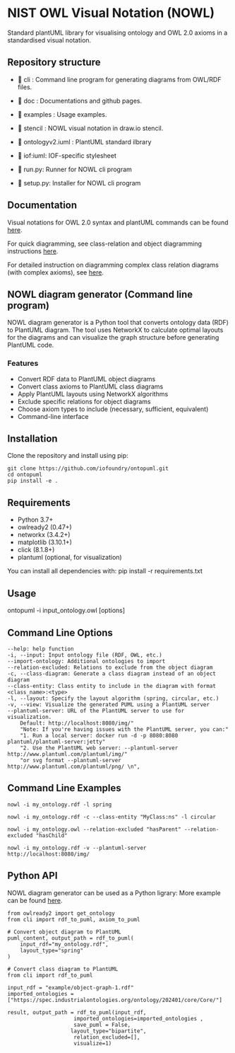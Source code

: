 # NIST OWL Visual Notation (NOWL)
Standard plantUML library for visualising ontology and OWL 2.0 axioms in a standardised visual notation. 

## Repository structure


- :file_folder: cli : Command line program for generating diagrams from OWL/RDF files.

- :file_folder: doc : Documentations and github pages.

- :file_folder: examples : Usage examples.

- :file_folder: stencil : NOWL visual notation in draw.io stencil.
- 📄 ontologyv2.iuml : PlantUML standard ilbrary
- 📄 iof:iuml: IOF-specific stylesheet
- 📄 run.py: Runner for NOWL cli program
- 📄 setup.py: Installer for NOWL cli program

## Documentation

Visual notations for OWL 2.0 syntax and plantUML commands can be found [here](https://iofoundry.github.io/ontopuml/commands). 

For quick diagramming, see class-relation and object diagramming instructions [here](https://iofoundry.github.io/ontopuml/quick-diagram).

For detailed instruction on diagramming complex class relation diagrams (with complex axioms), see [here](https://iofoundry.github.io/ontopuml/axioms).

## NOWL diagram generator (Command line program)
NOWL diagram generator is a Python tool that converts ontology data (RDF) to PlantUML diagram.
The tool uses NetworkX to calculate optimal layouts for the diagrams and can visualize the graph structure before generating PlantUML code. 
### Features
- Convert RDF data to PlantUML object diagrams
- Convert class axioms to PlantUML class diagrams
- Apply PlantUML layouts using NetworkX algorithms
- Exclude specific relations for object diagrams
- Choose axiom types to include (necessary, sufficient, equivalent)
- Command-line interface

## Installation

Clone the repository and install using pip:

```
git clone https://github.com/iofoundry/ontopuml.git
cd ontopuml
pip install -e .
```

## Requirements
- Python 3.7+
- owlready2 (0.47+)
- networkx (3.4.2+)
- matplotlib (3.10.1+)
- click (8.1.8+)
- plantuml (optional, for visualization)

You can install all dependencies with:
pip install -r requirements.txt

## Usage

ontopuml -i input_ontology.owl [options]

## Command Line Options

```
--help: help function
-i, --input: Input ontology file (RDF, OWL, etc.)
--import-ontology: Additional ontologies to import
--relation-excluded: Relations to exclude from the object diagram
-c, --class-diagram: Generate a class diagram instead of an object diagram
--class-entity: Class entity to include in the diagram with format <class_name>:<type>
-l, --layout: Specify the layout algorithm (spring, circular, etc.)
-v, --view: Visualize the generated PUML using a PlantUML server
--plantuml-server: URL of the PlantUML server to use for visualization.   
    Default: http://localhost:8080/img/"
    "Note: If you're having issues with the PlantUML server, you can:"
    "1. Run a local server: docker run -d -p 8080:8080 plantuml/plantuml-server:jetty"
    "2. Use the PlantUML web server: --plantuml-server http://www.plantuml.com/plantuml/img/"
    "or svg format --plantuml-server http://www.plantuml.com/plantuml/png/ \n",

```

## Command Line Examples

```
nowl -i my_ontology.rdf -l spring

nowl -i my_ontology.rdf -c --class-entity "MyClass:ns" -l circular

nowl -i my_ontology.owl --relation-excluded "hasParent" --relation-excluded "hasChild"

nowl -i my_ontology.rdf -v --plantuml-server http://localhost:8080/img/

```
## Python API
NOWL diagram generator can be used as a Python ligrary:
More example can be found [here](https://github.com/iofoundry/ontopuml/tree/9aeb1f66257196b8272d56a8ee325df3b053ff03/examples).
```
from owlready2 import get_ontology
from cli import rdf_to_puml, axiom_to_puml

# Convert object diagram to PlantUML
puml_content, output_path = rdf_to_puml(
    input_rdf="my_ontology.rdf",
    layout_type="spring"
)

# Convert class diagram to PlantUML
from cli import rdf_to_puml

input_rdf = "example/object-graph-1.rdf"
imported_ontologies = ["https://spec.industrialontologies.org/ontology/202401/core/Core/"]

result, output_path = rdf_to_puml(input_rdf, 
                     imported_ontologies=imported_ontologies ,
                     save_puml = False, 
                    layout_type="bipartite", 
                     relation_excluded=[],
                     visualize=1)
```
